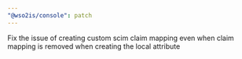 ```yaml
---
"@wso2is/console": patch
---
```


Fix the issue of creating custom scim claim mapping even when claim mapping is removed when creating the local attribute
